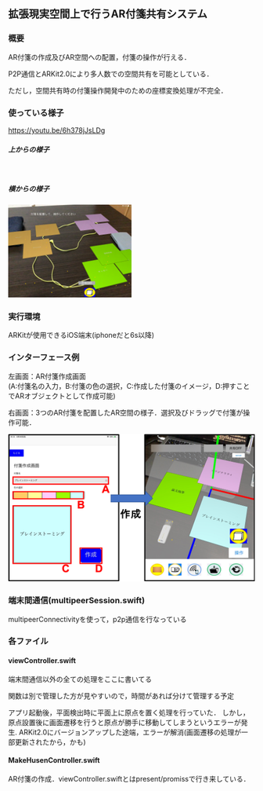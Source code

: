 ## 拡張現実空間上で行うAR付箋共有システム
### 概要
AR付箋の作成及びAR空間への配置，付箋の操作が行える．

P2P通信とARKit2.0により多人数での空間共有を可能としている．

ただし，空間共有時の付箋操作開発中のための座標変換処理が不完全．

### 使っている様子
https://youtu.be/6h378jJsLDg

##### 上からの様子
<img src="./pics/upper.PNG" alt="" title="サンプル" width="50%">

##### 横からの様子
<img src="./pics/side.PNG" alt="" title="サンプル" width="50%">

### 実行環境
ARKitが使用できるiOS端末(iphoneだと6s以降)


### インターフェース例

左画面：AR付箋作成画面<br>
(A:付箋名の入力，B:付箋の色の選択，C:作成した付箋のイメージ，D:押すことでARオブジェクトとして作成可能)

右画面：3つのAR付箋を配置したAR空間の様子．選択及びドラッグで付箋が操作可能．

<img src="https://github.com/okayoshi102/ARhusen/blob/master/interface1.png" alt="
AR付箋" title="サンプル">




### 端末間通信(multipeerSession.swift)  
multipeerConnectivityを使って，p2p通信を行なっている  


### 各ファイル
#### viewController.swift  
端末間通信以外の全ての処理をここに書いてる

関数は別で管理した方が見やすいので，時間があれば分けて管理する予定

アプリ起動後，平面検出時に平面上に原点を置く処理を行っていた．
しかし，原点設置後に画面遷移を行うと原点が勝手に移動してしまうというエラーが発生.
ARKit2.0にバージョンアップした途端，エラーが解消(画面遷移の処理が一部更新されたから，かも)

#### MakeHusenController.swift

AR付箋の作成．viewController.swiftとはpresent/promissで行き来している．


